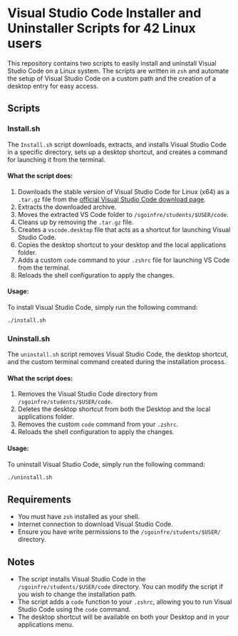 
# Visual Studio Code Installer and Uninstaller Scripts for 42 Linux users

This repository contains two scripts to easily install and uninstall Visual Studio Code on a Linux system. The scripts are written in `zsh` and automate the setup of Visual Studio Code on a custom path and the creation of a desktop entry for easy access.

## Scripts

### Install.sh

The `Install.sh` script downloads, extracts, and installs Visual Studio Code in a specific directory, sets up a desktop shortcut, and creates a command for launching it from the terminal.

#### What the script does:

1. Downloads the stable version of Visual Studio Code for Linux (x64) as a `.tar.gz` file from the [official Visual Studio Code download page](https://code.visualstudio.com/download).
2. Extracts the downloaded archive.
3. Moves the extracted VS Code folder to `/sgoinfre/students/$USER/code`.
4. Cleans up by removing the `.tar.gz` file.
5. Creates a `vscode.desktop` file that acts as a shortcut for launching Visual Studio Code.
6. Copies the desktop shortcut to your desktop and the local applications folder.
7. Adds a custom `code` command to your `.zshrc` file for launching VS Code from the terminal.
8. Reloads the shell configuration to apply the changes.

#### Usage:

To install Visual Studio Code, simply run the following command:

```bash
./install.sh
```

### Uninstall.sh

The `uninstall.sh` script removes Visual Studio Code, the desktop shortcut, and the custom terminal command created during the installation process.

#### What the script does:

1. Removes the Visual Studio Code directory from `/sgoinfre/students/$USER/code`.
2. Deletes the desktop shortcut from both the Desktop and the local applications folder.
3. Removes the custom `code` command from your `.zshrc`.
4. Reloads the shell configuration to apply the changes.

#### Usage:

To uninstall Visual Studio Code, simply run the following command:

```bash
./uninstall.sh
```

## Requirements

- You must have `zsh` installed as your shell.
- Internet connection to download Visual Studio Code.
- Ensure you have write permissions to the `/sgoinfre/students/$USER/` directory.

## Notes

- The script installs Visual Studio Code in the `/sgoinfre/students/$USER/code` directory. You can modify the script if you wish to change the installation path.
- The script adds a `code` function to your `.zshrc`, allowing you to run Visual Studio Code using the `code` command.
- The desktop shortcut will be available on both your Desktop and in your applications menu.
